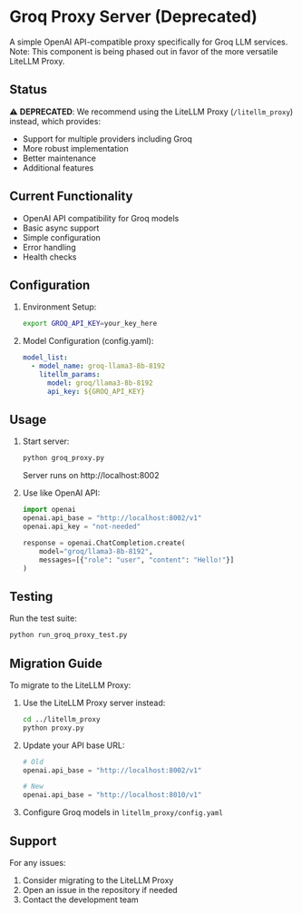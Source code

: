 # Groq Proxy Server (Deprecated)

A simple OpenAI API-compatible proxy specifically for Groq LLM services. Note: This component is being phased out in favor of the more versatile LiteLLM Proxy.

## Status

⚠️ **DEPRECATED**: We recommend using the LiteLLM Proxy (`/litellm_proxy`) instead, which provides:
- Support for multiple providers including Groq
- More robust implementation
- Better maintenance
- Additional features

## Current Functionality

- OpenAI API compatibility for Groq models
- Basic async support
- Simple configuration
- Error handling
- Health checks

## Configuration

1. Environment Setup:
   ```bash
   export GROQ_API_KEY=your_key_here
   ```

2. Model Configuration (config.yaml):
   ```yaml
   model_list:
     - model_name: groq-llama3-8b-8192
       litellm_params:
         model: groq/llama3-8b-8192
         api_key: ${GROQ_API_KEY}
   ```

## Usage

1. Start server:
   ```bash
   python groq_proxy.py
   ```
   Server runs on http://localhost:8002

2. Use like OpenAI API:
   ```python
   import openai
   openai.api_base = "http://localhost:8002/v1"
   openai.api_key = "not-needed"
   
   response = openai.ChatCompletion.create(
       model="groq/llama3-8b-8192",
       messages=[{"role": "user", "content": "Hello!"}]
   )
   ```

## Testing

Run the test suite:
```bash
python run_groq_proxy_test.py
```

## Migration Guide

To migrate to the LiteLLM Proxy:

1. Use the LiteLLM Proxy server instead:
   ```bash
   cd ../litellm_proxy
   python proxy.py
   ```

2. Update your API base URL:
   ```python
   # Old
   openai.api_base = "http://localhost:8002/v1"
   
   # New
   openai.api_base = "http://localhost:8010/v1"
   ```

3. Configure Groq models in `litellm_proxy/config.yaml`

## Support

For any issues:
1. Consider migrating to the LiteLLM Proxy
2. Open an issue in the repository if needed
3. Contact the development team